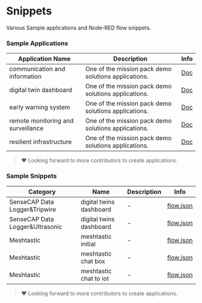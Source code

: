 # Snippets

Various Sample applications and Node-RED flow snippets.

### Sample Applications

| Application Name | Description | Info |
| --- | --- | --- |
| communication and information | One of the mission pack demo solutions applications. | [Doc](./sensecraft-communication-and-information-sharing/README.md) |
| digital twin dashboard | One of the mission pack demo solutions applications.  | [Doc](./sensecraft-digital-twin-dashboard//README.md) |
| early warning system | One of the mission pack demo solutions applications.  | [Doc](./sensecraft-early-warning-system//README.md) |
| remote monitoring and surveillance | One of the mission pack demo solutions applications.  | [Doc](./sensecraft-remote-monitoring-and-surveillance//README.md) |
| resilient infrastructure | One of the mission pack demo solutions applications.  | [Doc](./sensecraft-resilient-infrastructure//README.md) |

> ❤️ Looking forward to more contributors to create applications.

### Sample Snippets

| Category | Name | Description | Info |
| --- | --- | --- | --- |
| SenseCAP Data Logger&Tripwire | digital twins dashboard | - | [flow.json](./sensecraft-digital-twin-dashboard/flows/digital-twin-area.json) |
| SenseCAP Data Logger&Ultrasonic | digital twins dashboard | - | [flow.json](./sensecraft-digital-twin-dashboard/flows/digital-twin-area.json) |
| Meshtastic | meshtastic initial | - | [flow.json](./sensecraft-communication-and-information-sharing/initial-meshtastic-route.json) |
| Meshtastic | meshtastic chat box | - | [flow.json](./sensecraft-communication-and-information-sharing/meshtastic-chat-box.json) |
| Meshtastic | meshtastic chat to iot | - | [flow.json](./sensecraft-communication-and-information-sharing/meshtastic-chat-to-iot.json) |

> ❤️ Looking forward to more contributors to create applications.